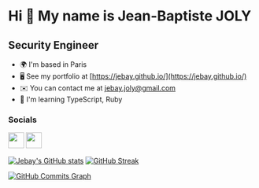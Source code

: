 Hi 👋 My name is Jean-Baptiste JOLY
===================================

Security Engineer
-----------------

*   🌍  I'm based in Paris
*   🖥️  See my portfolio at [https://jebay.github.io/](https://jebay.github.io/)
*   ✉️  You can contact me at [jebay.joly@gmail.com](mailto:jebay.joly@gmail.com)
*   🧠  I'm learning TypeScript, Ruby                    

### Socials
                  
 <p align="left"> <a href="https://www.github.com/jebay" target="_blank" rel="noreferrer"><img src="https://raw.githubusercontent.com/danielcranney/readme-generator/main/public/icons/socials/github.svg" width="32" height="32" /></a> <a href="https://www.linkedin.com/in/jeanbaptistejoly/" target="_blank" rel="noreferrer"><img src="https://raw.githubusercontent.com/danielcranney/readme-generator/main/public/icons/socials/linkedin.svg" width="32" height="32" /></a></p>

<!--
**Jebay/Jebay** is a ✨ _special_ ✨ repository because its `README.md` (this file) appears on your GitHub profile.

Here are some ideas to get you started:

- 🔭 I’m currently working on ...
- 🌱 I’m currently learning ...
- 👯 I’m looking to collaborate on ...
- 🤔 I’m looking for help with ...
- 💬 Ask me about ...
- 📫 How to reach me: ...
- 😄 Pronouns: ...
- ⚡ Fun fact: ...
-->

[![Jebay's GitHub stats](https://github-readme-stats.vercel.app/api?username=Jebay&count_private=true&show_icons=true)](https://github.com/anuraghazra/github-readme-stats) [![GitHub Streak](https://streak-stats.demolab.com?user=Jebay&theme=dark&mode=weekly)](https://git.io/streak-stats)
<!--[![Jean-Baptiste StackOverflow](https://github-readme-stackoverflow.vercel.app/?userID=6469531&layout=compact&theme=dark)](https://stackoverflow.com/users/6469531/eduloc)-->

<a href="http://www.github.com/jebay"><img src="https://github-readme-activity-graph.cyclic.app/graph?username=jebay&bg_color=1c1917&color=ffffff&line=0891b2&point=ffffff&area_color=1c1917&area=true&hide_border=true&custom_title=GitHub%20Commits%20Graph" alt="GitHub Commits Graph" /></a>
